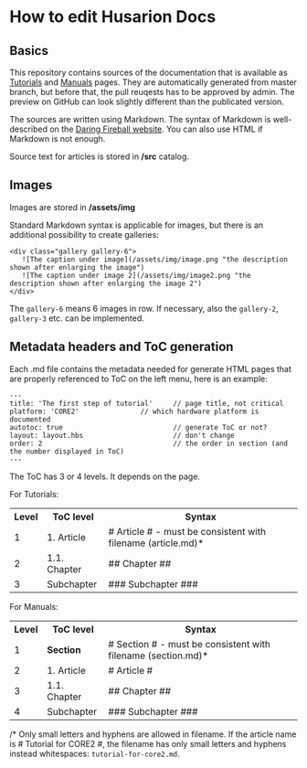 # How to edit Husarion Docs

## Basics

This repository contains sources of the documentation that is available as [Tutorials](https://husarion.com/core2/tutorials/) and [Manuals](https://husarion.com/core2/manuals/hardware/) pages. They are automatically generated from master branch, but before that, the pull reuqests has to be approved by admin. The preview on GitHub can look slightly different than the publicated version.

The sources are written using Markdown. The syntax of Markdown is well-described on the [Daring Fireball website](https://daringfireball.net/projects/markdown/syntax). You can also use HTML if Markdown is not enough.

Source text for articles is stored in **/src** catalog.

## Images

Images are stored in **/assets/img**

Standard Markdown syntax is applicable for images, but there is an additional possibility to create galleries:

 ```
<div class="gallery gallery-6">
    ![The caption under image](/assets/img/image.png "the description shown after enlarging the image")
    ![The caption under image 2](/assets/img/image2.png "the description shown after enlarging the image 2")
</div>
 ```
The `gallery-6` means 6 images in row. If necessary, also the `gallery-2`, `gallery-3` etc. can be implemented.

## Metadata headers and ToC generation

Each .md file contains the metadata needed for generate HTML pages that are properly referenced to ToC on the left menu, here is an example:

``` 
---
title: 'The first step of tutorial'		// page title, not critical
platform: 'CORE2'				// which hardware platform is documented
autotoc: true                			// generate ToC or not?
layout: layout.hbs           			// don't change
order: 2                     			// the order in section (and the number displayed in ToC)
---
```

The ToC has 3 or 4 levels. It depends on the page.

For Tutorials:
<table>
    <tr>
       <th>Level</th>
       <th>ToC level</th>
       <th>Syntax</th>
    </tr>
    <tr>
        <td>1</td>
        <td>1. Article</td>
        <td># Article # - must be consistent with filename (article.md)*</td>
    </tr>
	<tr>
        <td>2</td>
        <td>1.1. Chapter</td>
        <td>## Chapter ##</td>
    </tr>
	<tr>
        <td>3</td>
        <td> Subchapter </td>
        <td>### Subchapter ###</td>
    </tr>
</table>

For Manuals:
<table>
    <tr>
       <th>Level</th>
       <th>ToC level</th>
       <th>Syntax</th>
    </tr>
    <tr>
        <td>1</td>
        <td><strong>Section</strong></td>
        <td># Section # - must be consistent with filename (section.md)*</td>
    </tr>
	<tr>
        <td>2</td>
        <td>1. Article</td>
        <td># Article #</td>
    </tr>
	<tr>		
        <td>3</td>
        <td>1.1. Chapter</td>
        <td>## Chapter ##</td>
    </tr>
	<tr>
        <td>4</td>
        <td> Subchapter </td>
        <td>### Subchapter ###</td>
    </tr>
</table>

/* Only small letters and hyphens are allowed in filename. If the article name is \# Tutorial for CORE2 \#, the filename has only small letters and hyphens instead whitespaces: `tutorial-for-core2.md`.
